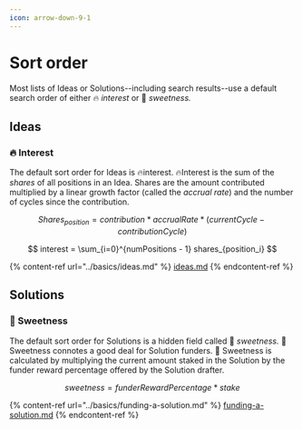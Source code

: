 ```yaml
---
icon: arrow-down-9-1
---
```


# Sort order

Most lists of Ideas or Solutions--including search results--use a default search order of either 🔥 _interest_ or  🍬 _sweetness._

## Ideas

### 🔥 Interest

The default sort order for Ideas is 🔥interest. 🔥Interest is the sum of the _shares_ of all positions in an Idea. Shares are the amount contributed multiplied by a linear growth factor (called the _accrual rate_) and the number of cycles since the contribution.

$$
Shares_{position} = contribution * accrualRate * (currentCycle - contributionCycle)
$$

$$
interest = \sum_{i=0}^{numPositions - 1} shares_{position_i}
$$

{% content-ref url="../basics/ideas.md" %}
[ideas.md](../basics/ideas.md)
{% endcontent-ref %}

## Solutions

### 🍬 Sweetness

The default sort order for Solutions is a hidden field called 🍬 _sweetness._ 🍬 Sweetness connotes a good deal for Solution funders. 🍬 Sweetness is calculated by multiplying the current amount staked in the Solution by the funder reward percentage offered by the Solution drafter.

$$
sweetness = funder RewardPercentage * stake
$$





{% content-ref url="../basics/funding-a-solution.md" %}
[funding-a-solution.md](../basics/funding-a-solution.md)
{% endcontent-ref %}


